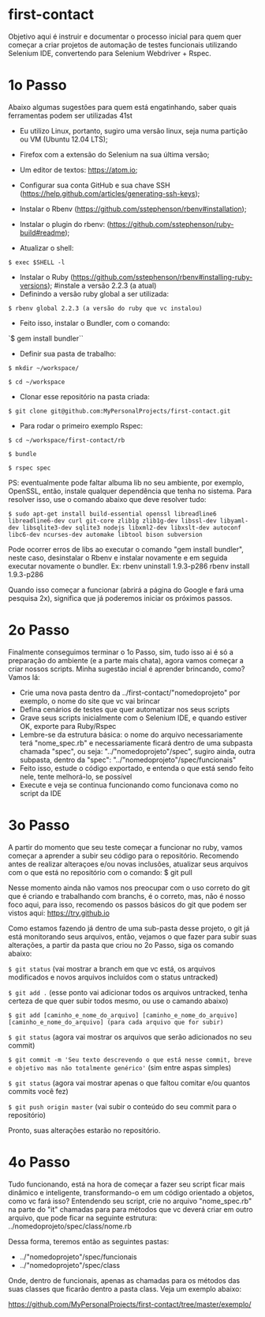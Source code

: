 first-contact
=============

Objetivo aqui é instruir e documentar o processo inicial para quem quer começar a criar projetos de automação de testes funcionais utilizando Selenium IDE, convertendo para Selenium Webdriver + Rspec.

1o Passo
========

Abaixo algumas sugestões para quem está engatinhando, saber quais ferramentas podem ser utilizadas 41st

- Eu utilizo Linux, portanto, sugiro uma versão linux, seja numa partição ou VM (Ubuntu 12.04 LTS);
- Firefox com a extensão do Selenium na sua última versão;
- Um editor de textos: https://atom.io;
- Configurar sua conta GitHub e sua chave SSH (https://help.github.com/articles/generating-ssh-keys);
- Instalar o Rbenv (https://github.com/sstephenson/rbenv#installation);
- Instalar o plugin do rbenv: (https://github.com/sstephenson/ruby-build#readme);

- Atualizar o shell:

`$ exec $SHELL -l`

- Instalar o Ruby (https://github.com/sstephenson/rbenv#installing-ruby-versions); #instale a versão 2.2.3 (a atual)
- Definindo a versão ruby global a ser utilizada:

`$ rbenv global 2.2.3 (a versão do ruby que vc instalou)`

- Feito isso, instalar o Bundler, com o comando:

`$ gem install bundler``

- Definir sua pasta de trabalho:

`$ mkdir ~/workspace/`

`$ cd ~/workspace`

- Clonar esse repositório na pasta criada:

`$ git clone git@github.com:MyPersonalProjects/first-contact.git`

- Para rodar o primeiro exemplo Rspec:

`$ cd ~/workspace/first-contact/rb`

`$ bundle`

`$ rspec spec`

PS: eventualmente pode faltar albuma lib no seu ambiente, por exemplo, OpenSSL, então, instale qualquer dependência que tenha no sistema. Para resolver isso, use o comando abaixo que deve resolver tudo:

`$ sudo apt-get install build-essential openssl libreadline6 libreadline6-dev curl git-core zlib1g zlib1g-dev libssl-dev libyaml-dev libsqlite3-dev sqlite3 nodejs libxml2-dev libxslt-dev autoconf libc6-dev ncurses-dev automake libtool bison subversion`

Pode ocorrer erros de libs ao executar o comando "gem install bundler", neste caso, desinstalar o Rbenv e instalar novamente e em seguida executar novamente o bundler.
Ex:	rbenv uninstall 1.9.3-p286
	rbenv install 1.9.3-p286

Quando isso começar a funcionar (abrirá a página do Google e fará uma pesquisa 2x), significa que já poderemos iniciar os próximos passos.

2o Passo
========

Finalmente conseguimos terminar o 1o Passo, sim, tudo isso ai é só a preparação do ambiente (e a parte mais chata), agora vamos começar a criar nossos scripts. Minha sugestão incial é aprender brincando, como? Vamos lá:
- Crie uma nova pasta dentro da ../first-contact/"nomedoprojeto" por exemplo, o nome do site que vc vai brincar
- Defina cenários de testes que quer automatizar nos seus scripts
- Grave seus scripts inicialmente com o Selenium IDE, e quando estiver OK, exporte para Ruby/Rspec
- Lembre-se da estrutura básica: o nome do arquivo necessariamente terá "nome_spec.rb" e necessariamente ficará dentro de uma subpasta chamada "spec", ou seja: "../"nomedoprojeto"/spec", sugiro ainda, outra subpasta, dentro da "spec": "../"nomedoprojeto"/spec/funcionais"
- Feito isso, estude o código exportado, e entenda o que está sendo feito nele, tente melhorá-lo, se possível
- Execute e veja se continua funcionando como funcionava como no script da IDE

3o Passo
========

A partir do momento que seu teste começar a funcionar no ruby, vamos começar a aprender a subir seu código para o repositório. Recomendo antes de realizar alteraçoes e/ou novas inclusões, atualizar seus arquivos com o que está no repositório com o comando: $ git pull

Nesse momento ainda não vamos nos preocupar com o uso correto do git que é criando e trabalhando com branchs, é o correto, mas, não é nosso foco aqui, para isso, recomendo os passos básicos do git que podem ser vistos aqui: https://try.github.io

Como estamos fazendo já dentro de uma sub-pasta desse projeto, o git já está monitorando seus arquivos, então, vejamos o que fazer para subir suas alterações, a partir da pasta que criou no 2o Passo, siga os comando abaixo:

`$ git status` (vai mostrar a branch em que vc está, os arquivos modificados e novos arquivos incluídos com o status untracked)

`$ git add .` (esse ponto vai adicionar todos os arquivos untracked, tenha certeza de que quer subir todos mesmo, ou use o camando abaixo)

`$ git add [caminho_e_nome_do_arquivo] [caminho_e_nome_do_arquivo] [caminho_e_nome_do_arquivo] (para cada arquivo que for subir)`

`$ git status` (agora vai mostrar os arquivos que serão adicionados no seu commit)

`$ git commit -m 'Seu texto descrevendo o que está nesse commit, breve e objetivo mas não totalmente genérico'` (sim entre aspas simples)

`$ git status` (agora vai mostrar apenas o que faltou comitar e/ou quantos commits você fez)

`$ git push origin master` (vai subir o conteúdo do seu commit para o repositório)

Pronto, suas alterações estarão no repositório.

4o Passo
========

Tudo funcionando, está na hora de começar a fazer seu script ficar mais dinâmico e inteligente, transformando-o em um código orientado a objetos, como vc fará isso? Entendendo seu script, crie no arquivo "nome_spec.rb" na parte do "it" chamadas para para métodos que vc deverá criar em outro arquivo, que pode ficar na seguinte estrutura: ../nomedoprojeto/spec/class/nome.rb

Dessa forma, teremos então as seguintes pastas:
- ../"nomedoprojeto"/spec/funcionais
- ../"nomedoprojeto"/spec/class

Onde, dentro de funcionais, apenas as chamadas para os métodos das suas classes que ficarão dentro a pasta class. Veja um exemplo abaixo:

https://github.com/MyPersonalProjects/first-contact/tree/master/exemplo/
